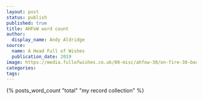 ```yaml
---
layout: post
status: publish
published: true
title: AHFoW word count
author:
  display_name: Andy Aldridge
source:
  name: A Head Full of Wishes
  publication_date: 2019
image: https://media.fullofwishes.co.uk/00-misc/ahfow-30/on-fire-30-book-open.jpg
categories:
tags: 
---
```

{% posts_word_count "total" "my record collection" %}
 
